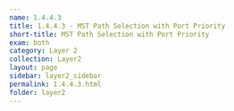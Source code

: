 ```yaml
---
name: 1.4.4.3
title: 1.4.4.3 - MST Path Selection with Port Priority
short-title: MST Path Selection with Port Priority
exam: both
category: Layer 2
collection: Layer2
layout: page
sidebar: layer2_sidebar
permalink: 1.4.4.3.html
folder: layer2
---
```

